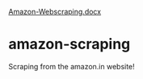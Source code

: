 [Amazon-Webscraping.docx](https://github.com/HarishankarMurugan/amazon-scraping/files/11342180/Amazon-Webscraping.docx)
# amazon-scraping
Scraping from the amazon.in website!
